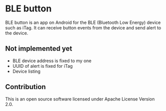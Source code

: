 BLE button
==========

BLE button is an app on Android for the BLE (Bluetooth Low Energy) device such as iTag.
It can receive button events from the device and send alert to the device.


Not implemented yet
-------------------

* BLE device address is fixed to my one
* UUID of alert is fixed for iTag
* Device listing


Contribution
------------

This is an open source software licensed under Apache License Version 2.0.
